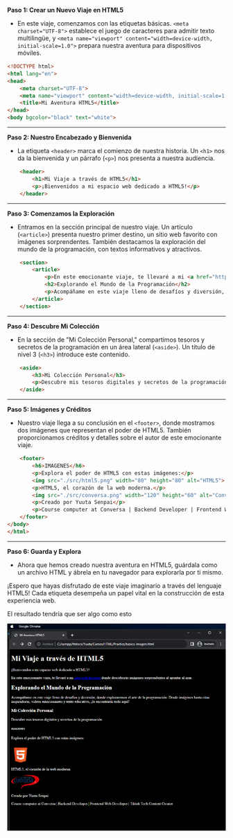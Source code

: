 **Paso 1: Crear un Nuevo Viaje en HTML5**


- En este viaje, comenzamos con las etiquetas básicas. `<meta charset="UTF-8">` establece el juego de caracteres para admitir texto multilingüe, y `<meta name="viewport" content="width=device-width, initial-scale=1.0">` prepara nuestra aventura para dispositivos móviles.

```html
<!DOCTYPE html>
<html lang="en">
<head>
    <meta charset="UTF-8">
    <meta name="viewport" content="width=device-width, initial-scale=1.0">
    <title>Mi Aventura HTML5</title>
</head>
<body bgcolor="black" text="white">
```



---

**Paso 2: Nuestro Encabezado y Bienvenida**

- La etiqueta `<header>` marca el comienzo de nuestra historia. Un `<h1>` nos da la bienvenida y un párrafo (`<p>`) nos presenta a nuestra audiencia.

```html
    <header>
        <h1>Mi Viaje a través de HTML5</h1>
        <p>¡Bienvenidos a mi espacio web dedicado a HTML5!</p>
    </header>
```



---

**Paso 3: Comenzamos la Exploración**

- Entramos en la sección principal de nuestro viaje. Un artículo (`<article>`) presenta nuestro primer destino, un sitio web favorito con imágenes sorprendentes. También destacamos la exploración del mundo de la programación, con textos informativos y atractivos.

```html
    <section>
        <article>
            <p>En este emocionante viaje, te llevaré a mi <a href="https://pointerpointer.com/">sitio web favorito</a> donde descubrirás imágenes sorprendentes al apuntar al azar.</p>
            <h2>Explorando el Mundo de la Programación</h2>
            <p>Acompáñame en este viaje lleno de desafíos y diversión, donde exploraremos el arte de la programación. Desde imágenes hasta citas inspiradoras, videos emocionantes y texto educativo, ¡lo encontrarás todo aquí!</p>
        </article>   
    </section>
```



---

**Paso 4: Descubre Mi Colección**

- En la sección de "Mi Colección Personal," compartimos tesoros y secretos de la programación en un área lateral (`<aside>`). Un título de nivel 3 (`<h3>`) introduce este contenido.

```html
    <aside>
        <h3>Mi Colección Personal</h3>
        <p>Descubre mis tesoros digitales y secretos de la programación.</p>
    </aside>
```



---

**Paso 5: Imágenes y Créditos**

- Nuestro viaje llega a su conclusión en el `<footer>`, donde mostramos dos imágenes que representan el poder de HTML5. También proporcionamos créditos y detalles sobre el autor de este emocionante viaje.

```html
    <footer>
        <h6>IMAGENES</h6>
        <p>Explora el poder de HTML5 con estas imágenes:</p>
        <img src="./src/html5.png" width="80" height="80" alt="HTML5">
        <p>HTML5, el corazón de la web moderna.</p>
        <img src="./src/conversa.png" width="120" height="60" alt="Conversa">
        <p>Creado por Yuuta Senpai</p>
        <p>Course computer at Conversa | Backend Developer | Frontend Web Developer | Tiktok Tech Content Creator</p>
    </footer>
</body>
</html>
```



---

**Paso 6: Guarda y Explora**

- Ahora que hemos creado nuestra aventura en HTML5, guárdala como un archivo HTML y ábrela en tu navegador para explorarla por ti mismo.

¡Espero que hayas disfrutado de este viaje imaginario a través del lenguaje HTML5! Cada etiqueta desempeña un papel vital en la construcción de esta experiencia web.

El resultado tendría que ser algo como esto

![basica-imagen](./src/basica-image.png)